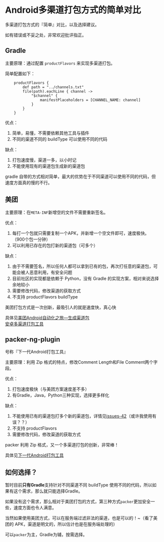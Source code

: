 # Android多渠道打包方式的简单对比

多渠道打包方式的『简单』对比，以及选择建议。

如有错误或不妥之处，非常欢迎批评指正。

## Gradle

主要原理：通过配置 `productFlavors` 来实现多渠道打包。  

简单配置如下：  

```
    productFlavors {
        def path = "../channels.txt"
        file(path).eachLine { channel ->
            "$channel" {
                manifestPlaceholders = [CHANNEL_NAME: channel]
            }
        }
    }
```

优点：

1. 简单，易懂，不需要依赖其他工具与插件
2. 不同的渠道不同的 buildType 可以使用不同的代码

缺点：

1. 打包速度慢，渠道一多，以小时记
2. 不能使用现有的渠道包生成新的渠道包


gradle 自带的方式相对简单，最大的优势在于不同渠道可以使用不同的代码，但速度方面真的慢的不行。


## 美团

主要原理：在`META-INF`新增空的文件不需要重新签名。

优点：

1. 每打一个包就只需要复制一个APK，并新增一个空文件即可，速度极快。（900个包一分钟）  
2. 可以利用已存在的包打新的渠道包（可多个）

缺点：

1. 由于不需要签名，所以任何人都可以拿到已有的包，再次打任意的渠道包，可能会被人恶意利用，有安全问题
2. 目前社区的实现都是依赖于 Python，没有 Gradle 的实现方案，相对来说选择余地较小
3. 需要修改代码，修改渠道的获取方式
4. 不支持 productFlavors buildType

美团打包方式是一次创新，最吸引人的就是速度快，真心快

具体见[美团Android自动化之旅—生成渠道包](http://tech.meituan.com/mt-apk-packaging.html)  
[安卓多渠道打包工具](https://github.com/GavinCT/AndroidMultiChannelBuildTool)   

## packer-ng-plugin

号称『下一代Android打包工具』

主要原理：利用 Zip 格式的特点，修改Comment Length和File Comment两个字段。

优点：

1. 打包速度极快（与美团方案速度差不多）
2. 有Gradle，Java，Python三种实现，选择更多样化  

缺点：

1. 不能使用已有的渠道包打多个新的渠道包，详情见[issues-42](https://github.com/mcxiaoke/packer-ng-plugin/issues/42)（或许我使用有误？？）  
2. 不支持 productFlavors
3. 需要修改代码，修改渠道的获取方式

packer 利用 Zip 格式，又一个多渠道打包的创新，非常棒！

具体见[下一代Android打包工具](https://github.com/mcxiaoke/packer-ng-plugin)  


## 如何选择？

暂时目前**只有Gradle**支持针对不同渠道不同 buildType 使用不同的代码，所以如果有这个需求，那么就只能选择Gradle。

如果没有这个需求，那么相对于美团打包的方式，第三种方式`packer`更加安全一些，速度方面也令人满意。  

当然如果使用美团方式，可以在服务端过滤非法的渠道，也是可以的！~（看了美团的 APK，渠道是明文的，所以估计也是在服务端处理的）

可以`packer`为主，Gradle为辅，按需选择。





